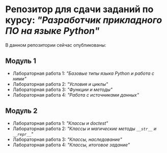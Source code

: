 # Репозитор для сдачи заданий по курсу: *"Разработчик прикладного ПО на языке Python"*

В данном репозитории сейчас опубликованы:

## Модуль 1
- Лабораторная работа 1: *"Базовые типы языка Python и работа с ними"*
- Лабораторная работа 2: *"Условия и циклы"*
- Лабораторная работа 3: *"Функции и методы"*
- Лабораторная работа 4: *"Работа с источниками данных"*

## Модуль 2
- Лабораторная работа 1: *"Классы и doctest"*
- Лабораторная работа 2: *"Классы и магические методы `__str__` и `__repr__`"*
- Лабораторная работа 3: *"Классы, наследование"*
- Лабораторная работа 4: *"Классы, итоговое задание"*
